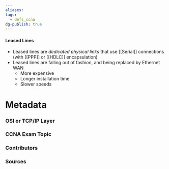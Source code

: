```yaml
---
aliases: 
tags:
  - defs_ccna
dg-publish: true
---
```

#### Leased Lines
- Leased lines are *dedicated physical links* that use [[Serial]] connections (with [[PPP]] or [[HDLC]] encapsulation)
- Leased lines are falling out of fashion, and being replaced by Ethernet WAN
	- More expensive
	- Longer installation time
	- Slower speeds






# Metadata
### OSI or TCP/IP Layer

### CCNA Exam Topic

### Contributors

### Sources
